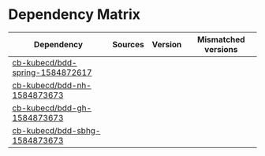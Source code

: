 # Dependency Matrix

Dependency | Sources | Version | Mismatched versions
---------- | ------- | ------- | -------------------
[cb-kubecd/bdd-spring-1584872617](https://github.com/cb-kubecd/bdd-spring-1584872617.git) |  | []() | 
[cb-kubecd/bdd-nh-1584873673](https://github.com/cb-kubecd/bdd-nh-1584873673.git) |  | []() | 
[cb-kubecd/bdd-gh-1584873673](https://github.com/cb-kubecd/bdd-gh-1584873673.git) |  | []() | 
[cb-kubecd/bdd-sbhg-1584873673](https://github.com/cb-kubecd/bdd-sbhg-1584873673.git) |  | []() | 
